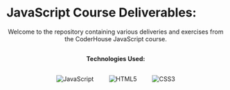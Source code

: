 # JavaScript Course Deliverables:

<p align="center">
  Welcome to the repository containing various deliveries and exercises from the CoderHouse JavaScript course.
</p>

##

<p align="center">
  <b>Technologies Used:</b>
</p>

##

<p align="center">
  <img src="https://img.shields.io/badge/JavaScript-63.0%25-yellow?style=for-the-badge&logo=javascript&logoColor=white" alt="JavaScript">
  &nbsp;&nbsp;&nbsp;&nbsp;&nbsp;&nbsp;&nbsp;
  <img src="https://img.shields.io/badge/HTML5-10.3%25-orange?style=for-the-badge&logo=html5&logoColor=white" alt="HTML5">
  &nbsp;&nbsp;&nbsp;&nbsp;&nbsp;&nbsp;&nbsp;
  <img src="https://img.shields.io/badge/CSS3-26.7%25-blue?style=for-the-badge&logo=css3&logoColor=white" alt="CSS3">
</p>
